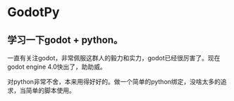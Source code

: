 # GodotPy

## 学习一下godot + python。

一直有关注godot，非常佩服这群人的毅力和实力，godot已经很厉害了。现在godot engine 4.0快出了，助助威。

对python非常不舍，本来用得好好的。做一个简单的python绑定，没啥太多的追求，当简单的脚本使用。




